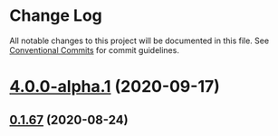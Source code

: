 # Change Log

All notable changes to this project will be documented in this file.
See [Conventional Commits](https://conventionalcommits.org) for commit guidelines.

# [4.0.0-alpha.1](https://github.com/mui-org/material-ui-x/compare/v0.1.67...v4.0.0-alpha.1) (2020-09-17)





## [0.1.67](https://github.com/mui-org/material-ui-x/compare/v0.1.66...v0.1.67) (2020-08-24)

